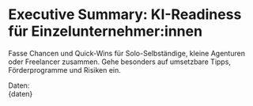 # Executive Summary: KI-Readiness für Einzelunternehmer:innen

Fasse Chancen und Quick-Wins für Solo-Selbständige, kleine Agenturen oder Freelancer zusammen. Gehe besonders auf umsetzbare Tipps, Förderprogramme und Risiken ein.

Daten:  
{daten}
